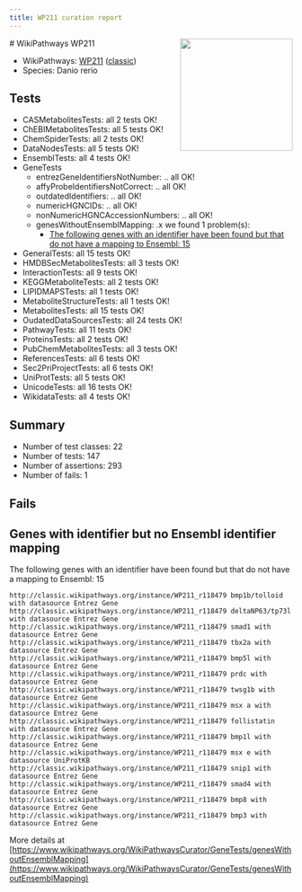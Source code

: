 ```yaml
---
title: WP211 curation report
---
```


<img style="float: right; width: 200px" src="https://upload.wikimedia.org/wikipedia/commons/thumb/8/83/Wplogo_with_text_500.png/640px-Wplogo_with_text_500.png" />
# WikiPathways WP211

* WikiPathways: [WP211](https://wikipathways.org/pathways/WP211) ([classic](https://classic.wikipathways.org/instance/WP211))
* Species: Danio rerio
## Tests
* CASMetabolitesTests: all 2 tests OK!
* ChEBIMetabolitesTests: all 5 tests OK!
* ChemSpiderTests: all 2 tests OK!
* DataNodesTests: all 5 tests OK!
* EnsemblTests: all 4 tests OK!
* GeneTests
    * entrezGeneIdentifiersNotNumber: .. all OK!
    * affyProbeIdentifiersNotCorrect: .. all OK!
    * outdatedIdentifiers: .. all OK!
    * numericHGNCIDs: .. all OK!
    * nonNumericHGNCAccessionNumbers: .. all OK!
    * genesWithoutEnsemblMapping: .x we found 1 problem(s):
        * [The following genes with an identifier have been found but that do not have a mapping to Ensembl: 15](#c4e54312)
* GeneralTests: all 15 tests OK!
* HMDBSecMetabolitesTests: all 3 tests OK!
* InteractionTests: all 9 tests OK!
* KEGGMetaboliteTests: all 2 tests OK!
* LIPIDMAPSTests: all 1 tests OK!
* MetaboliteStructureTests: all 1 tests OK!
* MetabolitesTests: all 15 tests OK!
* OudatedDataSourcesTests: all 24 tests OK!
* PathwayTests: all 11 tests OK!
* ProteinsTests: all 2 tests OK!
* PubChemMetabolitesTests: all 3 tests OK!
* ReferencesTests: all 6 tests OK!
* Sec2PriProjectTests: all 6 tests OK!
* UniProtTests: all 5 tests OK!
* UnicodeTests: all 16 tests OK!
* WikidataTests: all 4 tests OK!


## Summary

* Number of test classes: 22
* Number of tests: 147
* Number of assertions: 293
* Number of fails: 1

## Fails

<a name="c4e54312" />

## Genes with identifier but no Ensembl identifier mapping

The following genes with an identifier have been found but that do not have a mapping to Ensembl: 15
```
http://classic.wikipathways.org/instance/WP211_r118479 bmp1b/tolloid with datasource Entrez Gene
http://classic.wikipathways.org/instance/WP211_r118479 deltaNP63/tp73l with datasource Entrez Gene
http://classic.wikipathways.org/instance/WP211_r118479 smad1 with datasource Entrez Gene
http://classic.wikipathways.org/instance/WP211_r118479 tbx2a with datasource Entrez Gene
http://classic.wikipathways.org/instance/WP211_r118479 bmp5l with datasource Entrez Gene
http://classic.wikipathways.org/instance/WP211_r118479 prdc with datasource Entrez Gene
http://classic.wikipathways.org/instance/WP211_r118479 twsg1b with datasource Entrez Gene
http://classic.wikipathways.org/instance/WP211_r118479 msx a with datasource Entrez Gene
http://classic.wikipathways.org/instance/WP211_r118479 follistatin with datasource Entrez Gene
http://classic.wikipathways.org/instance/WP211_r118479 bmp1l with datasource Entrez Gene
http://classic.wikipathways.org/instance/WP211_r118479 msx e with datasource UniProtKB
http://classic.wikipathways.org/instance/WP211_r118479 snip1 with datasource Entrez Gene
http://classic.wikipathways.org/instance/WP211_r118479 smad4 with datasource Entrez Gene
http://classic.wikipathways.org/instance/WP211_r118479 bmp8 with datasource Entrez Gene
http://classic.wikipathways.org/instance/WP211_r118479 bmp3 with datasource Entrez Gene
```

More details at [https://www.wikipathways.org/WikiPathwaysCurator/GeneTests/genesWithoutEnsemblMapping](https://www.wikipathways.org/WikiPathwaysCurator/GeneTests/genesWithoutEnsemblMapping)

